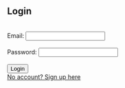 ## Login
<br>

<form action="javascript:login()">
    Email: <input type="email" id="email" required>
    <br>
    <br>
    Password: <input type="password" id="password" required>
    <br>
    <br>
    <div id="loginError"></div>
    <button>Login</button>
    <br>
    <a href="signup">No account? Sign up here</a>
</form>

<br>

<script>
    function login() {
        var baseurl = "https://crimebusters.tk"
        // Comment out next line for local testing
        //var  baseurl = "http://localhost:8085"

        // Authenticate endpoint
        const login_url = baseurl + '/authenticate';

        // Set body to include login data
        const body = {
            email: document.getElementById("email").value,
            password: document.getElementById("password").value,
        };

       

        // Set Headers to support cross origin
        const requestOptions = {
            method: 'POST',
            mode: 'cors', // no-cors, *cors, same-origin
            cache: 'no-cache', // *default, no-cache, reload, force-cache, only-if-cached
            credentials: 'include', // include, *same-origin, omit
            body: JSON.stringify(body),
            headers: {
                "content-type": "application/json",
            },
        };

        // Fetch JWT
        fetch(login_url, requestOptions);

        // Fetch JWT
            fetch(login_url, requestOptions)
            .then(response => {
                // trap error response from Web API
                if (!response.ok) {
                    const errorMsg = 'Login error: ' + response.status;
                    console.log(errorMsg);

                    //HTML error output
                    const p = document.createElement("p");
                    p.appendChild(document.createTextNode("Login unsuccessful. Please try again")); 
                    document.getElementById("loginError").appendChild(p);
                    return;
                }

                // Success!!!
                // Redirect to Database location
                //window.location.href = "https://lwu1822.github.io/crimebustersrevival/homepage";
                window.location.href = "{{ site.baseurl }}/homepage";
            })

    }


        /**********************************************************
         Test if JWT is working on localhost:
         Steps: 
         1. Uncomment the lines below and comment the lines above
         2. Edit /etc/nginx/sites-available/[nginx file]
         * *******************************************************/

        /*
        var baseurl = "https://crimebusters.tk"
        // Authenticate endpoint
        const login_url = baseurl + '/authenticate';

        // Set body to include login data
        const body = {
            email: "a@gmail.com",
            password: "a",
        };

        // Set Headers to support cross origin
        const requestOptions = {
            method: 'POST',
            mode: 'cors', // no-cors, *cors, same-origin
            cache: 'no-cache', // *default, no-cache, reload, force-cache, only-if-cached
            credentials: 'include', // include, *same-origin, omit
            body: JSON.stringify(body),
            headers: {
                "content-type": "application/json",
            },
        };

        // Fetch JWT
        fetch(login_url, requestOptions);

        // Fetch JWT
            fetch(login_url, requestOptions)
            .then(response => {
                // trap error response from Web API
                if (!response.ok) {
                    const errorMsg = 'Login error: ' + response.status;
                    console.log(errorMsg);
                    return;
                }
                // Success!!!
                // Redirect to Database location
                window.location.href = "http://localhost:4002/homepage";
            })

        */





/************************************************************
Previous testing code, probably no use anymore
*************************************************************/
    /*
data = {email:"a@gmail.com", password:"a"};
fetch("https://crimebusters.tk/authenticate", 
{method: 'POST', 
mode: 'cors', 
cache: 'no-cache', 
//credentials: 'include', 
withCredentials: 'true',
body: JSON.stringify(data),
headers: {'content-type':'application/json',
}, 
});
*/



    /*
data = {email:"a@gmail.com",password:"a"};
fetch("https://crimebusterstest.tk/login/authenticate", {method: 'POST', mode: 'no-cors', headers: {'Accept': 'application/json', 'Content-Type':'application/json'}, body: JSON.stringify(data)})
*/

/*
    data = {email:"a@gmail.com",password:"a"};
fetch("https://crimebusters.tk/login/authenticate", {method: 'POST',  headers: {'Accept': 'application/json', 'Content-Type':'application/json'}, body: JSON.stringify(data)})
*/
</script>